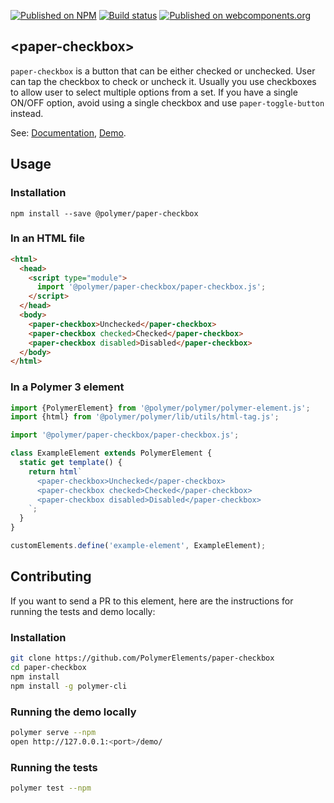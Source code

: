 [![Published on NPM](https://img.shields.io/npm/v/@polymer/paper-checkbox.svg)](https://www.npmjs.com/package/@polymer/paper-checkbox)
[![Build status](https://travis-ci.org/PolymerElements/paper-checkbox.svg?branch=master)](https://travis-ci.org/PolymerElements/paper-checkbox)
[![Published on webcomponents.org](https://img.shields.io/badge/webcomponents.org-published-blue.svg)](https://webcomponents.org/element/@polymer/paper-checkbox)

## &lt;paper-checkbox&gt;

`paper-checkbox` is a button that can be either checked or unchecked. User can
tap the checkbox to check or uncheck it. Usually you use checkboxes to allow
user to select multiple options from a set. If you have a single ON/OFF option,
avoid using a single checkbox and use `paper-toggle-button` instead.

See: [Documentation](https://www.webcomponents.org/element/@polymer/paper-checkbox),
  [Demo](https://www.webcomponents.org/element/@polymer/paper-checkbox/demo/demo/index.html).

## Usage

### Installation

```
npm install --save @polymer/paper-checkbox
```

### In an HTML file

```html
<html>
  <head>
    <script type="module">
      import '@polymer/paper-checkbox/paper-checkbox.js';
    </script>
  </head>
  <body>
    <paper-checkbox>Unchecked</paper-checkbox>
    <paper-checkbox checked>Checked</paper-checkbox>
    <paper-checkbox disabled>Disabled</paper-checkbox>
  </body>
</html>
```

### In a Polymer 3 element

```js
import {PolymerElement} from '@polymer/polymer/polymer-element.js';
import {html} from '@polymer/polymer/lib/utils/html-tag.js';

import '@polymer/paper-checkbox/paper-checkbox.js';

class ExampleElement extends PolymerElement {
  static get template() {
    return html`
      <paper-checkbox>Unchecked</paper-checkbox>
      <paper-checkbox checked>Checked</paper-checkbox>
      <paper-checkbox disabled>Disabled</paper-checkbox>
    `;
  }
}

customElements.define('example-element', ExampleElement);
```

## Contributing

If you want to send a PR to this element, here are the instructions for running
the tests and demo locally:

### Installation

```sh
git clone https://github.com/PolymerElements/paper-checkbox
cd paper-checkbox
npm install
npm install -g polymer-cli
```

### Running the demo locally

```sh
polymer serve --npm
open http://127.0.0.1:<port>/demo/
```

### Running the tests

```sh
polymer test --npm
```
